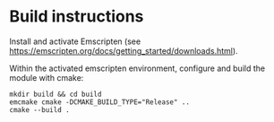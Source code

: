 # Build instructions

Install and activate Emscripten (see https://emscripten.org/docs/getting_started/downloads.html).

Within the activated emscripten environment, configure and build the module with cmake:

```shell
mkdir build && cd build
emcmake cmake -DCMAKE_BUILD_TYPE="Release" ..
cmake --build .
```
